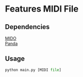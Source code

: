 # Features MIDI File

## Dependencies
[MIDO](https://mido.readthedocs.io/en/latest/installing.html)  
[Panda](https://pandas.pydata.org/getting_started.html)


## Usage

```python
python main.py [MIDI file]
```